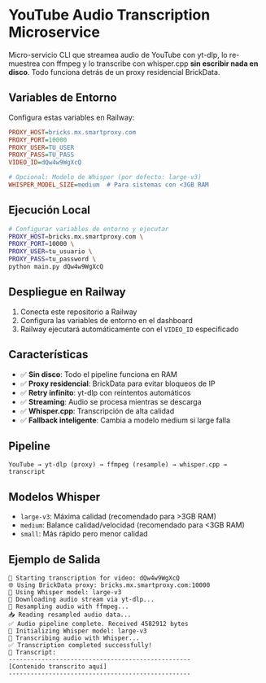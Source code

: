 # YouTube Audio Transcription Microservice

Micro-servicio CLI que streamea audio de YouTube con yt-dlp, lo re-muestrea con ffmpeg y lo transcribe con whisper.cpp **sin escribir nada en disco**. Todo funciona detrás de un proxy residencial BrickData.

## Variables de Entorno

Configura estas variables en Railway:

```ini
PROXY_HOST=bricks.mx.smartproxy.com
PROXY_PORT=10000
PROXY_USER=TU_USER
PROXY_PASS=TU_PASS
VIDEO_ID=dQw4w9WgXcQ

# Opcional: Modelo de Whisper (por defecto: large-v3)
WHISPER_MODEL_SIZE=medium  # Para sistemas con <3GB RAM
```

## Ejecución Local

```bash
# Configurar variables de entorno y ejecutar
PROXY_HOST=bricks.mx.smartproxy.com \
PROXY_PORT=10000 \
PROXY_USER=tu_usuario \
PROXY_PASS=tu_password \
python main.py dQw4w9WgXcQ
```

## Despliegue en Railway

1. Conecta este repositorio a Railway
2. Configura las variables de entorno en el dashboard
3. Railway ejecutará automáticamente con el `VIDEO_ID` especificado

## Características

- ✅ **Sin disco**: Todo el pipeline funciona en RAM
- ✅ **Proxy residencial**: BrickData para evitar bloqueos de IP
- ✅ **Retry infinito**: yt-dlp con reintentos automáticos
- ✅ **Streaming**: Audio se procesa mientras se descarga
- ✅ **Whisper.cpp**: Transcripción de alta calidad
- ✅ **Fallback inteligente**: Cambia a modelo medium si large falla

## Pipeline

```
YouTube → yt-dlp (proxy) → ffmpeg (resample) → whisper.cpp → transcript
```

## Modelos Whisper

- `large-v3`: Máxima calidad (recomendado para >3GB RAM)
- `medium`: Balance calidad/velocidad (recomendado para <3GB RAM)
- `small`: Más rápido pero menor calidad

## Ejemplo de Salida

```
🚀 Starting transcription for video: dQw4w9WgXcQ
🌐 Using BrickData proxy: bricks.mx.smartproxy.com:10000
🎯 Using Whisper model: large-v3
📡 Downloading audio stream via yt-dlp...
🔧 Resampling audio with ffmpeg...
📥 Reading resampled audio data...
✅ Audio pipeline complete. Received 4582912 bytes
🤖 Initializing Whisper model: large-v3
🎤 Transcribing audio with Whisper...
✅ Transcription completed successfully!
📝 Transcript:
--------------------------------------------------
[Contenido transcrito aquí]
--------------------------------------------------
```